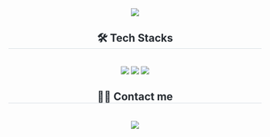 <div align= "center">
    <img src="https://capsule-render.vercel.app/api?type=waving&color=gradient&height=120&text=Seongchan's%20Github&animation=fadeIn&fontColor=000000&fontSize=40" />
    </div>
    <div align= "center">
    <h2 style="border-bottom: 1px solid #d8dee4; color: #282d33;"> 🛠️ Tech Stacks </h2> <br> 
    <div style="margin: 0 auto; text-align: center;" align= "center"> <img src="https://img.shields.io/badge/Github-181717?style=plastic&logo=Github&logoColor=white">
          <img src="https://img.shields.io/badge/Python-3776AB?style=plastic&logo=Python&logoColor=white">
          <img src="https://img.shields.io/badge/PyTorch-EE4C2C?style=plastic&logo=PyTorch&logoColor=white">
          </div>
    </div>
    <div align= "center">
    <h2 style="border-bottom: 1px solid #d8dee4; color: #282d33;"> 🧑‍💻 Contact me </h2> <br> 
    <div align= "center"> <a href=mailto:orayt4033@knou.ac.kr> <img src="https://img.shields.io/badge/Gmail-EA4335?style=plastic&logo=Gmail&logoColor=white&link=mailto:orayt4033@knou.ac.kr"> </a>
          </div>  <br> 
    <div align= "center">  </div> 
    </div>
    
